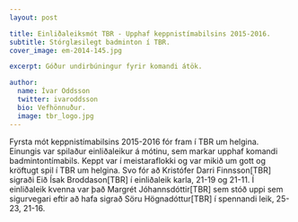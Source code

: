 ```yaml
---
layout: post

title: Einliðaleiksmót TBR - Upphaf keppnistímabilsins 2015-2016.
subtitle: Stórglæsilegt badminton í TBR.
cover_image: em-2014-145.jpg

excerpt: Góður undirbúningur fyrir komandi átök.

author:
  name: Ívar Oddsson
  twitter: ivaroddsson
  bio: Vefhönnuður.
  image: tbr_logo.jpg
---
```

Fyrsta mót keppnistímabilsins 2015-2016 fór fram í TBR um helgina. Einungis var spilaður einliðaleikur á mótinu, sem markar upphaf komandi badmintontímabils. Keppt var í meistaraflokki og var mikið um gott og kröftugt spil í TBR um helgina. Svo fór að Kristófer Darri Finnsson[TBR] sigraði Eið Ísak Broddason[TBR] í einliðaleik karla, 21-19 og 21-11. Í einliðaleik kvenna var það Margrét Jóhannsdóttir[TBR] sem stóð uppi sem sigurvegari eftir að hafa sigrað Söru Högnadóttur[TBR] í spennandi leik, 25-23, 21-16. 
